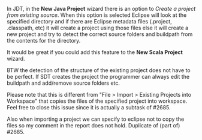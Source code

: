 In JDT, in the **New Java Project** wizard there is an option to *Create a project from existing source*. When this option is selected Eclipse will look at the specified directory and if there are Eclipse metadata files (.project, .classpath, etc) it will create a project using those files else it will create a new project and try to detect the correct source folders and buildpath from the contents for the directory.

It would be great if you could add this feature to the **New Scala Project** wizard.

BTW the detection of the structure of the existing project does not have to be perfect. If SDT creates the project the programmer can always edit the buildpath and add/remove source folders etc.

Please note that this is different from "File > Import > Existing Projects into Workspace" that copies the files of the specified project into workspace.
Feel free to close this issue since it is actually a subtask of #2685.

Also when importing a project we can specify to eclipse not to copy the files so my comment in the report does not hold.
Duplicate of (part of) #2685.

